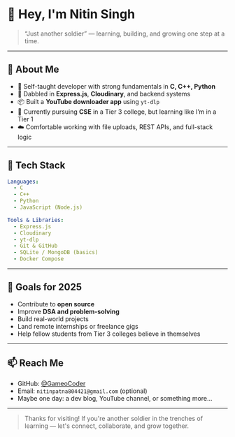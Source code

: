 
# 👋 Hey, I'm Nitin Singh

> “Just another soldier” — learning, building, and growing one step at a time.

---

## 🚀 About Me

- 🧠 Self-taught developer with strong fundamentals in **C, C++, Python**
- 🔧 Dabbled in **Express.js**, **Cloudinary**, and backend systems
- 📦 Built a **YouTube downloader app** using `yt-dlp`
- 🌱 Currently pursuing **CSE** in a Tier 3 college, but learning like I’m in a Tier 1
- ☁️ Comfortable working with file uploads, REST APIs, and full-stack logic

---

## 🧰 Tech Stack

```yaml
Languages:
  - C
  - C++
  - Python
  - JavaScript (Node.js)

Tools & Libraries:
  - Express.js
  - Cloudinary
  - yt-dlp
  - Git & GitHub
  - SQLite / MongoDB (basics)
  - Docker Compose
````

---

## 🎯 Goals for 2025

* Contribute to **open source**
* Improve **DSA and problem-solving**
* Build real-world projects
* Land remote internships or freelance gigs
* Help fellow students from Tier 3 colleges believe in themselves

---

## 📫 Reach Me

* GitHub: [@GameoCoder](https://github.com/GameoCoder)
* Email: `nitinpatna804421@gmail.com` (optional)
* Maybe one day: a dev blog, YouTube channel, or something more...

---

> Thanks for visiting! If you're another soldier in the trenches of learning — let's connect, collaborate, and grow together.
